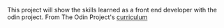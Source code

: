 This project will show the skills learned as a front end developer with the odin project.
From The Odin Project's [curriculum](http://www.theodinproject.com/courses/web-development-101/lessons/html-css)